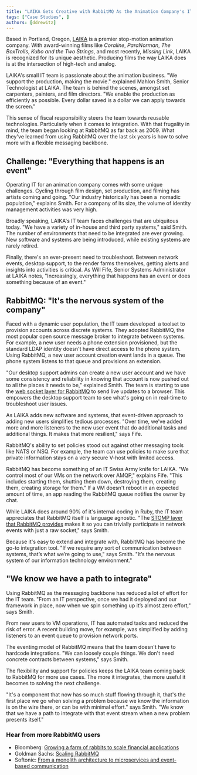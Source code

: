 ```yaml
---
title: "LAIKA Gets Creative with RabbitMQ As the Animation Company's IT Nervous System"
tags: ["Case Studies", ]
authors: [ddrewitz]
---
```


Based in Portland, Oregon, [LAIKA](https://www.laika.com/) is a premier stop-motion animation company. With award-winning films like *Coraline*, *ParaNorman*, *The BoxTrolls*, *Kubo and the Two Strings*, and most recently, *Missing Link*, LAIKA is recognized for its unique aesthetic. Producing films the way LAIKA does is at the intersection of high-tech and analog.

LAIKA's small IT team is passionate about the animation business. "We support the production, making the movie." explained Mahlon Smith, Senior Technologist at LAIKA. The team is behind the scenes, amongst set carpenters, painters, and film directors. "We enable the production as efficiently as possible. Every dollar saved is a dollar we can apply towards the screen."

This sense of fiscal responsibility steers the team towards reusable technologies. Particularly when it comes to integration. With that frugality in mind, the team began looking at RabbitMQ as far back as 2009. What they've learned from using RabbitMQ over the last six years is how to solve more with a flexible messaging backbone.

<!-- truncate -->

## Challenge: "Everything that happens is an event"

Operating IT for an animation company comes with some unique challenges. Cycling through film design, set production, and filming has artists coming and going. "Our industry historically has been a  nomadic population," explains Smith. For a company of its size, the volume of identity management activities was very high. 

Broadly speaking, LAIKA's IT team faces challenges that are ubiquitous today. "We have a variety of in-house and third party systems," said Smith. The number of environments that need to be integrated are ever growing. New software and systems are being introduced, while existing systems are rarely retired. 

Finally, there's an ever-present need to troubleshoot. Between network events, desktop support, to the render farms themselves, getting alerts and insights into activities is critical. As Will Fife, Senior Systems Administrator at LAIKA notes, "Increasingly, everything that happens has an event or does something because of an event." 

## RabbitMQ: "It's the nervous system of the company"

Faced with a dynamic user population, the IT team developed  a toolset to provision accounts across discrete systems. They adopted RabbitMQ, the most popular open source message broker to integrate between systems. For example, a new user needs a phone extension provisioned, but the standard LDAP identity doesn't have direct access to the phone system. Using RabbitMQ, a new user account creation event lands in a queue. The phone system listens to that queue and provisions an extension.  

"Our desktop support admins can create a new user account and we have some consistency and reliability in knowing that account is now pushed out to all the places it needs to be," explained Smith. The team is starting to use the [web socket layer for RabbitMQ](/docs/web-stomp) to send live updates to a browser. This empowers the desktop support team to see what's going on in real-time to troubleshoot user issues.

As LAIKA adds new software and systems, that event-driven approach to adding new users simplifies tedious processes. "Over time, we've added more and more listeners to the new user event that do additional tasks and additional things. It makes that more resilient," says Fife. 

RabbitMQ's ability to set policies stood out against other messaging tools like NATS or NSQ. For example, the team can use policies to make sure that private information stays on a very secure V-host with limited access.

RabbitMQ has become something of an IT Swiss Army knife for LAIKA. "We control most of our VMs on the network over AMQP," explains Fife. "This includes starting them, shutting them down, destroying them, creating them, creating storage for them." If a VM doesn't reboot in an expected amount of time, an app reading the RabbitMQ queue notifies the owner by chat.

While LAIKA does around 90% of it's internal coding in Ruby, the IT team appreciates that RabbitMQ itself is language agnostic. "The [STOMP layer that RabbitMQ provides](/docs/stomp) makes it so you can trivially participate in network events with just a raw socket," says Smith.

Because it's easy to extend and integrate with, RabbitMQ has become the go-to integration tool. "If we require any sort of communication between systems, that’s what we’re going to use," says Smith. "It’s the nervous system of our information technology environment."

## "We know we have a path to integrate"

Using RabbitMQ as the messaging backbone has reduced a lot of effort for the IT team. "From an IT perspective, once we had it deployed and our framework in place, now when we spin something up it’s almost zero effort," says Smith.

From new users to VM operations, IT has automated tasks and reduced the risk of error. A recent building move, for example, was simplified by adding listeners to an event queue to provision network ports. 

The eventing model of RabbitMQ means that the team doesn't have to hardcode integrations. "We can loosely couple things. We don't need concrete contracts between systems," says Smith.

The flexibility and support for policies keeps the LAIKA team coming back to RabbitMQ for more use cases. The more it integrates, the more useful it becomes to solving the next challenge.

"It's a component that now has so much stuff flowing through it, that's the first place we go when solving a problem because we know the information is on the wire there, or can be with minimal effort." says Smith. "We know that we have a path to integrate with that event stream when a new problem presents itself."

### Hear from more RabbitMQ users

* Bloomberg: [Growing a farm of rabbits to scale financial applications](https://content.pivotal.io/rabbitmq/keynote-growing-a-farm-of-rabbits-to-scale-financial-applications-will-hoy-david-liu)
* Goldman Sachs: [Scaling RabbitMQ](https://content.pivotal.io/rabbitmq/keynote-scaling-rabbitmq-at-goldman-sachs-jonathan-skrzypek)
* Softonic: [From a monolith architecture to microservices and event-based communication](https://www.cloudamqp.com/blog/2019-01-18-softonic-userstory-rabbitmq-eventbased-communication.html)
